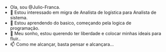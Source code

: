 - Ola, sou @Julio-Franca.
- 👀 Estou interessado em migra de Analísta de logística para Analista de sistema.
- 🌱 Estou aprendendo do basico, começando pela logica de programação.
- 💞️ Meu sonho, estou querendo ter liberdade e colocar minhas ideais para fluir..
- 📫 Como me alcançar, basta pensar e alcançara...
